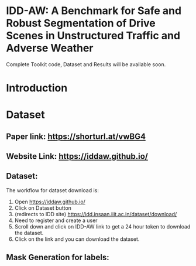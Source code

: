 # IDD-AW: A Benchmark for Safe and Robust Segmentation of Drive Scenes in Unstructured Traffic and Adverse Weather
Complete Toolkit code, Dataset and Results will be available soon. 

# Introduction
# Dataset 
## Paper link: https://shorturl.at/vwBG4
## Website Link: https://iddaw.github.io/

## Dataset: 

The workflow for dataset download is: 
 
1. Open https://iddaw.github.io/
2. Click on Dataset button 
3. (redirects to IDD site) https://idd.insaan.iiit.ac.in/dataset/download/
4. Need to register and create a user
5. Scroll down and click on IDD-AW link to get a 24 hour token to download the dataset.
6. Click on the link and you can download the dataset.

## Mask Generation for labels: 


